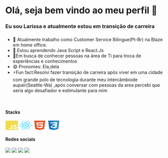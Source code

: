 <h1>Olá, seja bem vindo ao meu perfil  👋</h1> 

   <h3>Eu sou Larissa e atualmente estou em transição de carreira<h3></h3>

- 🔭 Atualmente trabalho como Customer Service Bilingue(Pt-Br) na Blaze em home office.
- 🌱 Estou aprendendo Java Script e React.Js
- 👯Em busca de conhecer pessoas na área de Ti para troca de experiências e conhecimentos      
- 😄 Pronomes: Ela,dela
- ⚡Fun fact:Resolvi fazer transição de carreira após viver em uma cidade com grande polo de tecnologia durante meu intercâmbiode aupair(Seattle-Wa) ,após conversar com pessoas da area percebi que seria algo desafiador e estimulante para mim 

<div style="display: inline_block"><br> <h4>Stacks</h4>
  <img align="center" alt="larissa-Js" height="30" width="40" src="https://raw.githubusercontent.com/devicons/devicon/master/icons/javascript/javascript-plain.svg">
  <img align="center" alt="larissa-React" height="30" width="40" src="https://raw.githubusercontent.com/devicons/devicon/master/icons/react/react-original.svg">
  <img align="center" alt="larissa-HTML" height="30" width="40" src="https://raw.githubusercontent.com/devicons/devicon/master/icons/html5/html5-original.svg">
  <img align="center" alt="larissa-CSS" height="30" width="40" src="https://raw.githubusercontent.com/devicons/devicon/master/icons/css3/css3-original.svg">

</div>
  


<div> 
  <h4>Redes sociais </h4>
  <a href="https://instagram.com/eularissabrags?igshid=MjEwN2IyYWYwYw==" target="_blank"><img src="https://img.shields.io/badge/-Instagram-%23E4405F?style=for-the-badge&logo=instagram&logoColor=white" target="_blank"></a>
 <a href="https://discord.gg/wagxzStdcR" target="_blank"><img src="https://img.shields.io/badge/Discord-7289DA?style=for-the-badge&logo=discord&logoColor=white" target="_blank"></a> 
  <a href = "mailto:larissabbraga99@gmail.com"><img src="https://img.shields.io/badge/-Gmail-%23333?style=for-the-badge&logo=gmail&logoColor=white" target="_blank"></a>
  <a href="https://www.linkedin.com/in/larissa-barbosa-braga-71b67623a/" target="_blank"><img src="https://img.shields.io/badge/-LinkedIn-%230077B5?style=for-the-badge&logo=linkedin&logoColor=white" target="_blank"></a> 
  
</div>
